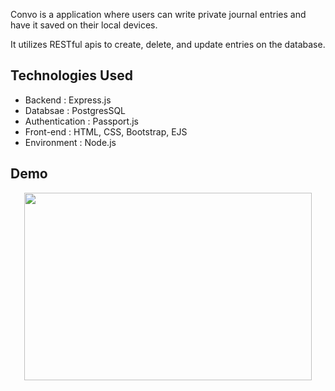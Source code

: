 Convo is a application where users can write private journal entries and have it saved on their local devices.

It utilizes RESTful apis to create, delete, and update entries on the database.

## Technologies Used
- Backend : Express.js
- Databsae : PostgresSQL
- Authentication : Passport.js
- Front-end : HTML, CSS, Bootstrap, EJS
- Environment : Node.js

## Demo
<p align="center">
  <img width="460" height="300" src="https://github.com/user-attachments/assets/e631f235-32e9-4619-8223-dd787257e8f3">
</p>

